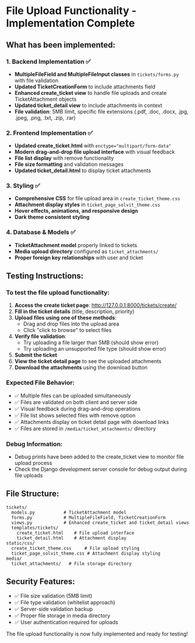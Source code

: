 # File Upload Functionality - Implementation Complete

## What has been implemented:

### 1. Backend Implementation ✅
- **MultipleFileField and MultipleFileInput classes** in `tickets/forms.py` with file validation
- **Updated TicketCreationForm** to include attachments field
- **Enhanced create_ticket view** to handle file uploads and create TicketAttachment objects
- **Updated ticket_detail view** to include attachments in context
- **File validation**: 5MB limit, specific file extensions (.pdf, .doc, .docx, .jpg, .jpeg, .png, .txt, .zip, .rar)

### 2. Frontend Implementation ✅
- **Updated create_ticket.html** with `enctype="multipart/form-data"`
- **Modern drag-and-drop file upload interface** with visual feedback
- **File list display** with remove functionality
- **File size formatting** and validation messages
- **Updated ticket_detail.html** to display ticket attachments

### 3. Styling ✅
- **Comprehensive CSS** for file upload area in `create_ticket_theme.css`
- **Attachment display styles** in `ticket_page_solvit_theme.css`
- **Hover effects, animations, and responsive design**
- **Dark theme consistent styling**

### 4. Database & Models ✅
- **TicketAttachment model** properly linked to tickets
- **Media upload directory** configured as `ticket_attachments/`
- **Proper foreign key relationships** with user and ticket

## Testing Instructions:

### To test the file upload functionality:

1. **Access the create ticket page**: http://127.0.0.1:8000/tickets/create/
2. **Fill in the ticket details** (title, description, priority)
3. **Upload files using one of these methods**:
   - Drag and drop files into the upload area
   - Click "click to browse" to select files
4. **Verify file validation**:
   - Try uploading a file larger than 5MB (should show error)
   - Try uploading an unsupported file type (should show error)
5. **Submit the ticket**
6. **View the ticket detail page** to see the uploaded attachments
7. **Download the attachments** using the download button

### Expected File Behavior:
- ✅ Multiple files can be uploaded simultaneously
- ✅ Files are validated on both client and server side
- ✅ Visual feedback during drag-and-drop operations
- ✅ File list shows selected files with remove option
- ✅ Attachments display on ticket detail page with download links
- ✅ Files are stored in `/media/ticket_attachments/` directory

### Debug Information:
- Debug prints have been added to the create_ticket view to monitor file upload process
- Check the Django development server console for debug output during file uploads

## File Structure:
```
tickets/
  models.py           # TicketAttachment model
  forms.py            # MultipleFileField, TicketCreationForm
  views.py            # Enhanced create_ticket and ticket_detail views
  templates/tickets/
    create_ticket.html    # File upload interface
    ticket_detail.html    # Attachment display
static/css/
  create_ticket_theme.css     # File upload styling
  ticket_page_solvit_theme.css # Attachment display styling
media/
  ticket_attachments/   # File storage directory
```

## Security Features:
- ✅ File size validation (5MB limit)
- ✅ File type validation (whitelist approach)
- ✅ Server-side validation backup
- ✅ Proper file storage in media directory
- ✅ User authentication required for uploads

The file upload functionality is now fully implemented and ready for testing!
